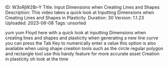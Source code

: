 ID: W3oRjW2Br-Y
Title: Input Dimensions when Creating Lines and Shapes
Description: This video takes a quick look at Inputting Dimensions when Creating Lines and Shapes in Plasticity.
Duration: 30
Version: 1.1.23
Uploaded: 2023-06-08
Tags: unsorted

yum yum
Floyd here with a quick look at
inputting Dimensions when creating lines
and shapes and plasticity when
generating a new line curve you can
press the Tab Key to numerically enter a
value
this option is also available when using
shape creation tools such as the circle
regular polygon
and rectangle tool use this handy
feature for more accurate asset Creation
in plasticity oh look at the time
